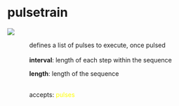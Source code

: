 
<a name=pulsetrain></a><br>
# <b>pulsetrain</b>
<img src="../images/pulsetrain.png"><br>
<div style="display:inline-block;margin-left:50px;">
defines a list of pulses to execute, once pulsed<br/><br/>
<b>interval</b>: length of each step within the sequence<br>

<b>length</b>: length of the sequence<br>

<br>accepts: <font color=yellow>pulses</font> <br></div>
